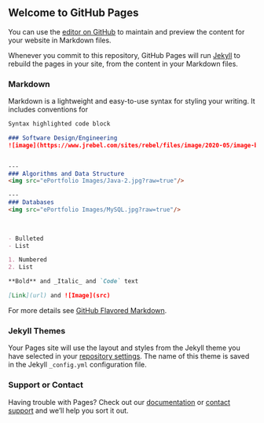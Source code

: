 ## Welcome to GitHub Pages

You can use the [editor on GitHub](https://github.com/JayDob3/JayDob3.github.io/edit/main/README.md) to maintain and preview the content for your website in Markdown files.

Whenever you commit to this repository, GitHub Pages will run [Jekyll](https://jekyllrb.com/) to rebuild the pages in your site, from the content in your Markdown files.

### Markdown

Markdown is a lightweight and easy-to-use syntax for styling your writing. It includes conventions for

```markdown
Syntax highlighted code block

### Software Design/Engineering
![image](https://www.jrebel.com/sites/rebel/files/image/2020-05/image-blog-revel-top-java-tools.jpg)


---          
### Algorithms and Data Structure
<img src="ePortfolio Images/Java-2.jpg?raw=true"/>

---
### Databases
<img src="ePortfolio Images/MySQL.jpg?raw=true"/>

          
          
- Bulleted
- List

1. Numbered
2. List

**Bold** and _Italic_ and `Code` text

[Link](url) and ![Image](src)
```

For more details see [GitHub Flavored Markdown](https://guides.github.com/features/mastering-markdown/).

### Jekyll Themes

Your Pages site will use the layout and styles from the Jekyll theme you have selected in your [repository settings](https://github.com/JayDob3/JayDob3.github.io/settings/pages). The name of this theme is saved in the Jekyll `_config.yml` configuration file.

### Support or Contact

Having trouble with Pages? Check out our [documentation](https://docs.github.com/categories/github-pages-basics/) or [contact support](https://support.github.com/contact) and we’ll help you sort it out.
